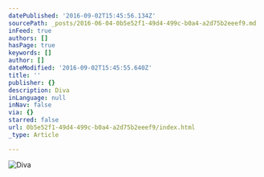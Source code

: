 ```yaml
---
datePublished: '2016-09-02T15:45:56.134Z'
sourcePath: _posts/2016-06-04-0b5e52f1-49d4-499c-b0a4-a2d75b2eeef9.md
inFeed: true
authors: []
hasPage: true
keywords: []
author: []
dateModified: '2016-09-02T15:45:55.640Z'
title: ''
publisher: {}
description: Diva
inLanguage: null
inNav: false
via: {}
starred: false
url: 0b5e52f1-49d4-499c-b0a4-a2d75b2eeef9/index.html
_type: Article

---
```

![Diva](https://the-grid-user-content.s3-us-west-2.amazonaws.com/bae0e493-5078-4209-b745-e4385d0fb5f8.png)